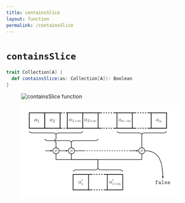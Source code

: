 ```yaml
---
title: containsSlice
layout: function
permalink: /containsSlice
---
```


# `containsSlice`

~~~ scala
trait Collection[A] {
  def containsSlice(as: Collection[A]): Boolean
}
~~~

<figure class="diagram">
  <img src="images/containsSlice.1.svg" alt="containsSlice function">
  <!-- <figcaption class="diagram-desc"></figcaption> -->
</figure>

<figure class="diagram">
  <img src="images/containsSlice.2.svg" alt="containsSlice function">
  <!-- <figcaption class="diagram-desc"></figcaption> -->
</figure>
